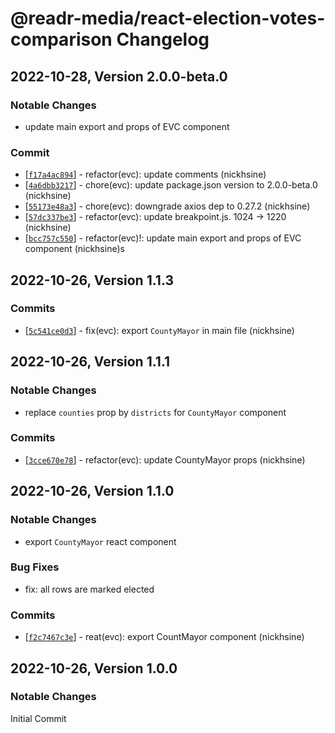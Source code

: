# @readr-media/react-election-votes-comparison Changelog

## 2022-10-28, Version 2.0.0-beta.0
### Notable Changes
- update main export and props of EVC component

### Commit
* \[[`f17a4ac894`](https://github.com/readr-media/react-election-votes-comparison/commit/f17a4ac894)] - refactor(evc): update comments (nickhsine)
* \[[`4a6dbb3217`](https://github.com/readr-media/react-election-votes-comparison/commit/4a6dbb3217)] - chore(evc): update package.json version to 2.0.0-beta.0 (nickhsine)
* \[[`55173e48a3`](https://github.com/readr-media/react-election-votes-comparison/commit/55173e48a3)] - chore(evc): downgrade axios dep to 0.27.2 (nickhsine)
* \[[`57dc337be3`](https://github.com/readr-media/react-election-votes-comparison/commit/57dc337be3)] - refactor(evc): update breakpoint.js. 1024 -> 1220 (nickhsine)
* \[[`bcc757c550`](https://github.com/readr-media/react-election-votes-comparison/commit/bcc757c550)] - refactor(evc)!: update main export and props of EVC component (nickhsine)s

## 2022-10-26, Version 1.1.3
### Commits
* \[[`5c541ce0d3`](https://github.com/readr-media/react-election-votes-comparison/commit/5c541ce0d3)] - fix(evc): export `CountyMayor` in main file (nickhsine)

## 2022-10-26, Version 1.1.1
### Notable Changes
- replace `counties` prop by `districts` for `CountyMayor` component

### Commits
* \[[`3cce670e78`](https://github.com/readr-media/react-election-votes-comparison/commit/3cce670e78)] - refactor(evc): update CountyMayor props (nickhsine)

## 2022-10-26, Version 1.1.0
### Notable Changes
- export `CountyMayor` react component

### Bug Fixes
- fix: all rows are marked elected

### Commits
* \[[`f2c7467c3e`](https://github.com/readr-media/react-election-votes-comparison/commit/f2c7467c3e)] - reat(evc): export CountMayor component (nickhsine)

## 2022-10-26, Version 1.0.0
### Notable Changes
Initial Commit
